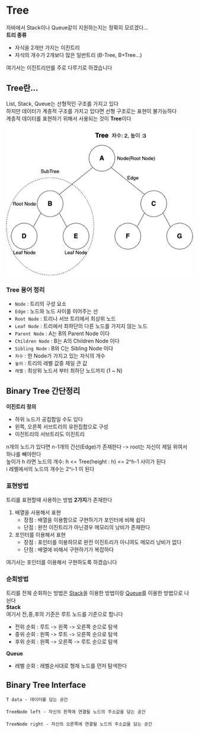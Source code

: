# Tree
자바에서 Stack이나 Queue같이 지원하는지는 정확히 모르겠다...</br>
**트리 종류**
- 자식을 2개만 가지는 이진트리 
- 자식의 개수가 2개보다 많은 일반트리 (B-Tree, B+Tree...)

여기서는 이진트리만를 주로 다루기로 하겠습니다

## Tree란...
List, Stack, Queue는 선형적인 구조를 가지고 있다</br>
하지만 데이터가 계층적 구조를 가지고 있다면 선형 구조로는 표현이 불가능하다</br>
계층적 데이터를 표현하기 위해서 사용되는 것이 **Tree**이다

![Tree](./img/Tree.png)

### Tree 용어 정리
- `Node` : 트리의 구성 요소
- `Edge` : 노드와 노드 사이를 이어주는 선
- `Root Node` : 트리나 서브 트리에서 최상위 노드
- `Leaf Node` : 트리에서 최하단의 다른 노드를 가지지 않는 노드
- `Parent Node` : A는 B의 Parent Node 이다
- `Children Node` : B는 A의 Children Node 이다
- `Sibling Node` : B와 C는 Sibling Node 이다
- `차수` : 한 Node가 가지고 있는 자식의 개수
- `높이` : 트리의 레벨 값중 제일 큰 값
- `레벨` : 최상위 노드서 부터 최하단 노드까지 (1 ~ N)

## Binary Tree 간단정리
**이진트리 정의**
- 하위 노드가 공집합일 수도 있다 
- 왼쪽, 오른쪽 서브트리의 유한집합으로 구성
- 이진트리의 서브트리도 이진트리

n개의 노드가 있다면 n-1개의 간선(Edge)가 존재한다
-> root는 자신이 제일 위여서 하나를 빼야한다</br>
높이가 h 라면 노드의 개수: h <= Tree(height : h) <= 2^h-1 사이가 된다</br>
i 레벨에서의 노드의 개수는 2^i-1 이 된다</br>

### 표현방법
트리를 표현할때 사용하는 방법 **2가지**가 존재한다
1. 배열을 사용해서 표현
   - 장점 : 배열을 이용함으로 구현하기가 포인터에 비해 쉽다
    - 단점 : 완전 이진트리가 아닌경우 메모리의 낭비가 존재한다
2. 포인터를 이용해서 표현
    - 장점 : 포인터를 이용하므로 완전 이진트리가 아니여도 메모리 낭비가 없다
    - 단점 : 배열에 비해서 구현하기가 복잡하다
    
여기서는 포인터를 이용해서 구현하도록 하겠습니다
    
### 순회방법
트리를 전체 순회하는 방법은 [Stack](../Stack/Readme.md)을 이용한 방법이랑
[Queue](../Queue/Readme.md)를 이용한 방법으로 나뉜다</br>
**Stack**</br>
여기서 전,중,후의 기준은 루트 노드를 기준으로 합니다
- 전위 순회 : 루트 -> 왼쪽 -> 오른쪽 순으로 탐색
- 중위 순회 : 왼쪽 -> 루트 -> 오른쪽 순으로 탐색
- 후위 순회 : 왼쪽 -> 오른쪽 -> 루트 순으로 탐색

**Queue**</br>
- 레벨 순회 : 레벨순서대로 형제 노드를 먼저 탐색한다

## Binary Tree Interface
```
T data - 데이터를 담는 공간

TreeNode left - 자신의 왼쪽에 연결될 노드의 주소값을 담는 공간

TreeNode right - 자신의 오른쪽에 연결될 노드의 주소값을 담는 공간
```